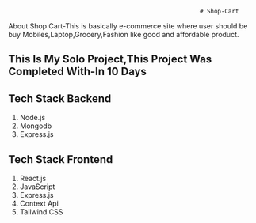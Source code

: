                                                           # Shop-Cart
About Shop Cart-This is basically e-commerce site where user should be buy Mobiles,Laptop,Grocery,Fashion like good and affordable product.
<h2>This Is My Solo Project,This Project Was Completed With-In 10 Days</h2>

<h2>Tech Stack Backend</h2>
<ol>
<li>Node.js</li>
<li>Mongodb</li>
<li>Express.js</li>
</ol>

<h2>Tech Stack Frontend</h2>
<ol>
<li>React.js</li>
<li>JavaScript</li>
<li>Express.js</li>
<li>Context Api</li>
<li>Tailwind CSS</li>
</ol>





